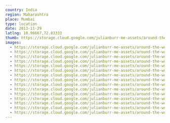 ```yaml
---
country: India
region: Maharashtra
place: Mumbai
type: location
date: 2013-11-29
latlng: 18.96667,72.83333
thumb: https://storage.cloud.google.com/julianburr-me-assets/around-the-world/india/mumbai/IMG_1505--thumb.JPG
images:
  - https://storage.cloud.google.com/julianburr-me-assets/around-the-world/india/mumbai/IMG_1502.JPG
  - https://storage.cloud.google.com/julianburr-me-assets/around-the-world/india/mumbai/IMG_1504.JPG
  - https://storage.cloud.google.com/julianburr-me-assets/around-the-world/india/mumbai/IMG_1448.JPG
  - https://storage.cloud.google.com/julianburr-me-assets/around-the-world/india/mumbai/IMG_1503.JPG
  - https://storage.cloud.google.com/julianburr-me-assets/around-the-world/india/mumbai/IMG_1495.JPG
  - https://storage.cloud.google.com/julianburr-me-assets/around-the-world/india/mumbai/IMG_1441.JPG
  - https://storage.cloud.google.com/julianburr-me-assets/around-the-world/india/mumbai/IMG_1506.JPG
  - https://storage.cloud.google.com/julianburr-me-assets/around-the-world/india/mumbai/IMG_1505.JPG
  - https://storage.cloud.google.com/julianburr-me-assets/around-the-world/india/mumbai/IMG_1497.JPG
  - https://storage.cloud.google.com/julianburr-me-assets/around-the-world/india/mumbai/IMG_1440.JPG
  - https://storage.cloud.google.com/julianburr-me-assets/around-the-world/india/mumbai/IMG_1428.JPG
  - https://storage.cloud.google.com/julianburr-me-assets/around-the-world/india/mumbai/IMG_1492.JPG
  - https://storage.cloud.google.com/julianburr-me-assets/around-the-world/india/mumbai/IMG_1426.JPG
  - https://storage.cloud.google.com/julianburr-me-assets/around-the-world/india/mumbai/IMG_1454.JPG
  - https://storage.cloud.google.com/julianburr-me-assets/around-the-world/india/mumbai/IMG_1446.JPG
---
```

